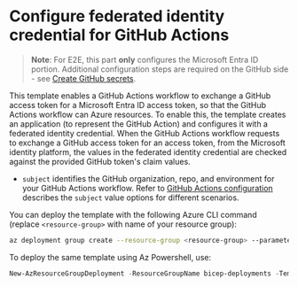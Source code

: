 # Configure federated identity credential for GitHub Actions

> **Note**: For E2E, this part **only** configures the Microsoft Entra ID portion. Additional configuration steps are required on the GitHub side - see [Create GitHub secrets](https://learn.microsoft.com/azure/developer/github/connect-from-azure?tabs=azure-cli%2Cwindows#create-github-secrets).

This template enables a GitHub Actions workflow to exchange a GitHub access token for a Microsoft Entra ID access token, so that the GitHub Actions workflow can Azure resources. To enable this, the template creates an application (to represent the GitHub Action) and configures it with a federated identity credential. When the GitHub Actions workflow requests to exchange a GitHub access token for an access token, from the Microsoft identity platform, the values in the federated identity credential are checked against the provided GitHub token's claim values.

* `subject` identifies the GitHub organization, repo, and environment for your GitHub Actions workflow. Refer to [GitHub Actions configuration](https://learn.microsoft.com/entra/workload-id/workload-identity-federation-create-trust?pivots=identity-wif-apps-methods-rest#github-actions) describes the `subject` value options for different scenarios.


You can deploy the template with the following Azure CLI command (replace `<resource-group>` with name of your resource group):

```sh
az deployment group create --resource-group <resource-group> --parameter main.bicepparam
```

To deploy the same template using Az Powershell, use:

```powershell
New-AzResourceGroupDeployment -ResourceGroupName bicep-deployments -TemplateFile .\main.bicep -TemplateParameterFile .\main.bicepparam
```